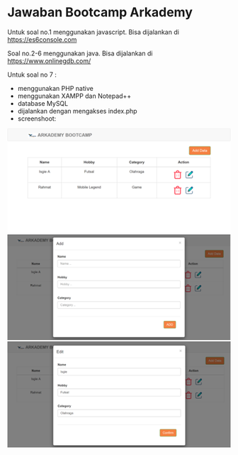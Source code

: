 # Jawaban Bootcamp Arkademy
Untuk soal no.1 menggunakan javascript. Bisa dijalankan di https://es6console.com

Soal no.2-6 menggunakan java. Bisa dijalankan di https://www.onlinegdb.com/

Untuk soal no 7 :
 - menggunakan PHP native
 - menggunakan XAMPP dan Notepad++
 - database MySQL
 - dijalankan dengan mengakses index.php
 - screenshoot:
<img src="img/screenshoot1.png">
<img src="img/screenshoot2.png">
<img src="img/screenshoot3.png">

